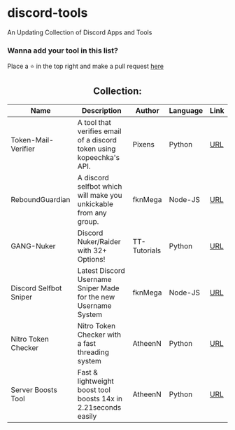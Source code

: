 # discord-tools
An Updating Collection of Discord Apps and Tools

### Wanna add your tool in this list?
Place a ⭐ in the top right and make a pull request [here](https://github.com/fknMega/discord-tools/edit/main/README.md)

<div align="center">
  
## Collection:

| Name | Description | Author | Language | Link |
| ---- | ----------- | ------- | -------- | ---- |
| Token-Mail-Verifier | A tool that verifies email of a discord token using kopeechka's API. | Pixens | Python | [URL](https://github.com/Pixens/Token-Mail-Verifier)
| ReboundGuardian | A discord selfbot which will make you unkickable from any group. | fknMega | Node-JS | [URL](https://github.com/fknMega/ReboundGuardian)
| GANG-Nuker | Discord Nuker/Raider with 32+ Options! | TT-Tutorials | Python | [URL](https://github.com/TT-Tutorials/GANG-Nuker)
| Discord Selfbot Sniper | Latest Discord Username Sniper Made for the new Username System | fknMega | Node-JS | [URL](https://github.com/fknMega/discord-username-sniper)
| Nitro Token Checker | Nitro Token Checker with a fast threading system | AtheenN | Python | [URL](https://github.com/AtheenN/nitro-token-checker)
| Server Boosts Tool | Fast & lightweight boost tool boosts 14x in 2.21seconds easily | AtheenN | Python | [URL](https://github.com/AtheenN/Boost-Tool)


</div>
